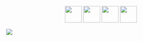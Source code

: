 <p align=center>
<img src="https://github.com/ImanMontajabi/ImanMontajabi/assets/52942515/16a9db45-a8eb-4ae3-aec2-335c288cbc0d" width=45>
<img src="https://github.com/ImanMontajabi/ImanMontajabi/assets/52942515/e4705614-3b2c-4d16-8187-c6dc66dbefd8" width=45>
<img src="https://github.com/ImanMontajabi/ImanMontajabi/assets/52942515/cfa9232b-8341-4344-b704-385ef25f1b9b" width=45>
<img src="https://github.com/ImanMontajabi/ImanMontajabi/assets/52942515/bededbca-725f-4bf7-9749-1a07d887ca07" width=45>
</p>


<img align="center" src="https://github.com/ImanMontajabi/ImanMontajabi/assets/52942515/2cabaa39-f627-4589-a873-ca9efb8dbcc3">

